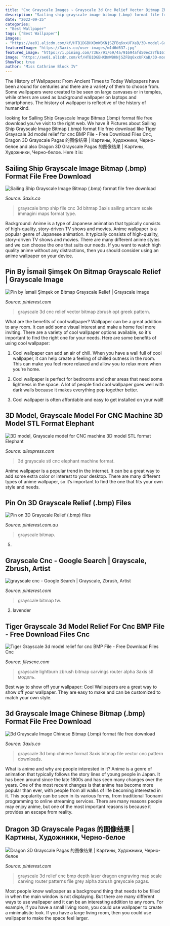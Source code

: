 ```yaml
---
title: "Cnc Grayscale Images ~ Grayscale 3d Cnc Relief Vector Bitmap Zbrush Opt Greek Pattern"
description: "Sailing ship grayscale image bitmap (.bmp) format file free download"
date: "2022-09-25"
categories:
- "Best Wallpaper"
tags: ["Best Wallpaper"]
images:
- "https://ae01.alicdn.com/kf/HTB1DGBHXDmWBKNjSZFBq6xxUFXaB/3D-model-Grayscale-model-for-CNC-machine-3D-model-STL-format-Elephant.jpg"
featuredImage: "https://3axis.co/user-images/m1d6d637.jpg"
featured_image: "https://i.pinimg.com/736x/91/69/4a/91694afd50ec27fb167c409da910109a.jpg"
image: "https://ae01.alicdn.com/kf/HTB1DGBHXDmWBKNjSZFBq6xxUFXaB/3D-model-Grayscale-model-for-CNC-machine-3D-model-STL-format-Elephant.jpg"
ShowToc: true
author: "Miss Cathrine Block IV"
---
```



The History of Wallpapers: From Ancient Times to Today
Wallpapers have been around for centuries and there are a variety of them to choose from. Some wallpapers were created to be seen on large canvases or in temples, while others are used as background wallpaper on laptops and smartphones. The history of wallpaper is reflective of the history of humankind.

	

		
looking for Sailing Ship Grayscale Image Bitmap (.bmp) format file free download you've visit to the right web. We have 8 Pictures about Sailing Ship Grayscale Image Bitmap (.bmp) format file free download like Tiger Grayscale 3d model relief for cnc BMP File - Free Download Files Cnc, Dragon 3D Grayscale Pagas 的图像结果 | Картины, Художники, Черно-белое and also Dragon 3D Grayscale Pagas 的图像结果 | Картины, Художники, Черно-белое. Here it is:
		
    
## Sailing Ship Grayscale Image Bitmap (.bmp) Format File Free Download

<img loading=lazy src="https://3axis.co/user-images/m1d6d637.jpg" onerror="this.onerror=null;this.src='https://tse3.mm.bing.net/th?id=OIP.Mhw79yP4SHYHR8GRFtkAlgHaGh&amp;pid=15.1';" alt="Sailing Ship Grayscale Image Bitmap (.bmp) format file free download">

_Source: 3axis.co_

>grayscale bmp ship file cnc 3d bitmap 3axis sailing artcam scale immagini maps format type. 

	

Background: Anime is a type of Japanese animation that typically consists of high-quality, story-driven TV shows and movies.
Anime wallpaper is a popular genre of Japanese animation. It typically consists of high-quality, story-driven TV shows and movies. There are many different anime styles and we can choose the one that suits our needs. If you want to watch high quality anime without any distractions, then you should consider using an anime wallpaper on your device.

    
## Pin By İsmail Şimşek On Bitmap Grayscale Relief | Grayscale Image

<img loading=lazy src="https://i.pinimg.com/736x/91/69/4a/91694afd50ec27fb167c409da910109a.jpg" onerror="this.onerror=null;this.src='https://tse2.mm.bing.net/th?id=OIP.cbJTM124Gmu0ckoE3ARfmQHaHa&amp;pid=15.1';" alt="Pin by İsmail Şimşek on Bitmap Grayscale Relief | Grayscale image">

_Source: pinterest.com_

>grayscale 3d cnc relief vector bitmap zbrush opt greek pattern. 

	

What are the benefits of cool wallpaper?
Wallpaper can be a great addition to any room. It can add some visual interest and make a home feel more inviting. There are a variety of cool wallpaper options available, so it's important to find the right one for your needs. Here are some benefits of using cool wallpaper: 
1. Cool wallpaper can add an air of chill. When you have a wall full of cool wallpaper, it can help create a feeling of chilled outness in the room. This can make you feel more relaxed and allow you to relax more when you're home. 

2. Cool wallpaper is perfect for bedrooms and other areas that need some lightness in the space. A lot of people find cool wallpaper goes well with dark walls because it makes everything pop together better. 

3. Cool wallpaper is often affordable and easy to get installed on your wall!

    
## 3D Model, Grayscale Model For CNC Machine 3D Model STL Format Elephant

<img loading=lazy src="https://ae01.alicdn.com/kf/HTB1DGBHXDmWBKNjSZFBq6xxUFXaB/3D-model-Grayscale-model-for-CNC-machine-3D-model-STL-format-Elephant.jpg" onerror="this.onerror=null;this.src='https://tse3.mm.bing.net/th?id=OIP.NiWsXaUS9vE-fe33ice9kQHaEO&amp;pid=15.1';" alt="3D model, Grayscale model for CNC machine 3D model STL format Elephant">

_Source: aliexpress.com_

>3d grayscale stl cnc elephant machine format. 

	

Anime wallpaper is a popular trend in the internet. It can be a great way to add some extra color or interest to your desktop. There are many different types of anime wallpaper, so it’s important to find the one that fits your own style and needs.

    
## Pin On 3D Grayscale Relief (.bmp) Files

<img loading=lazy src="https://i.pinimg.com/736x/d0/13/c1/d013c1ea14132809f243d51dd1dfa573.jpg" onerror="this.onerror=null;this.src='https://tse2.mm.bing.net/th?id=OIP.lqNVCbpHqQdjQXIP2VSCiQAAAA&amp;pid=15.1';" alt="Pin on 3D Grayscale Relief (.bmp) files">

_Source: pinterest.com.au_

>grayscale bitmap. 

	

5.

    
## Grayscale Cnc - Google Search | Grayscale, Zbrush, Artist

<img loading=lazy src="https://i.pinimg.com/736x/d8/46/32/d846325140a9ad31fe5e3cab0f9aeb23.jpg" onerror="this.onerror=null;this.src='https://tse3.mm.bing.net/th?id=OIP.77bcOFHlqw384PNwL3w9kwHaEA&amp;pid=15.1';" alt="grayscale cnc - Google Search | Grayscale, Zbrush, Artist">

_Source: pinterest.com_

>grayscale bitmap tw. 

	

2. lavender 

    
## Tiger Grayscale 3d Model Relief For Cnc BMP File - Free Download Files Cnc

<img loading=lazy src="http://filescnc.com/wp-content/uploads/2020/04/wp-header-logo-9039.png" onerror="this.onerror=null;this.src='https://tse1.mm.bing.net/th?id=OIP.GxS01Wz294LYFdIMh5FgmgHaLc&amp;pid=15.1';" alt="Tiger Grayscale 3d model relief for cnc BMP File - Free Download Files Cnc">

_Source: filescnc.com_

>grayscale lightburn zbrush bitmap carvings router alpha 3axis stl модель. 

	

Best way to show off your wallpaper:
Cool Wallpapers are a great way to show off your wallpaper. They are easy to make and can be customized to match your own style.

    
## 3d Grayscale Image Chinese Bitmap (.bmp) Format File Free Download

<img loading=lazy src="https://3axis.co/user-images/6o3y8l37.jpg" onerror="this.onerror=null;this.src='https://tse2.mm.bing.net/th?id=OIP.X28SIAgxEYbdC4hqV44XdwHaHk&amp;pid=15.1';" alt="3d Grayscale Image Chinese Bitmap (.bmp) format file free download">

_Source: 3axis.co_

>grayscale 3d bmp chinese format 3axis bitmap file vector cnc pattern downloads. 

	

What is anime and why are people interested in it?
Anime is a genre of animation that typically follows the story lines of young people in Japan. It has been around since the late 1800s and has seen many changes over the years. One of the most recent changes is that anime has become more popular than ever, with people from all walks of life becoming interested in it. This popularity can be seen in its various forms, from traditional Toonami programming to online streaming services. There are many reasons people may enjoy anime, but one of the most important reasons is because it provides an escape from reality.

    
## Dragon 3D Grayscale Pagas 的图像结果 | Картины, Художники, Черно-белое

<img loading=lazy src="https://i.pinimg.com/736x/a5/6c/8c/a56c8cdd264cdf2cd00428e2512558b3.jpg" onerror="this.onerror=null;this.src='https://tse4.mm.bing.net/th?id=OIP.XdEyNUZhsfXQjF4z8iOLKgAAAA&amp;pid=15.1';" alt="Dragon 3D Grayscale Pagas 的图像结果 | Картины, Художники, Черно-белое">

_Source: pinterest.com_

>grayscale 3d relief cnc bmp depth laser dragon engraving map scale carving router patterns file grey alpha zbrush greyscale pagas. 

	

Most people know wallpaper as a background thing that needs to be filled in when the main window is not displaying. But there are many different ways to use wallpaper and it can be an interesting addition to any room. For example, if you have a small living room, you could use wallpaper to create a minimalistic look. If you have a large living room, then you could use wallpaper to make the space feel larger.

